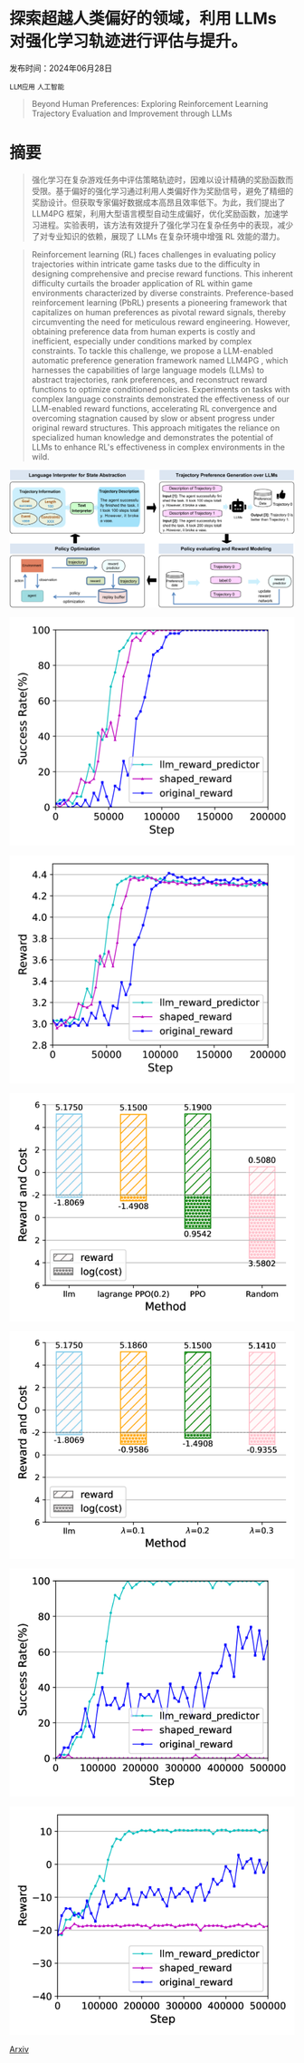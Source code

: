 # 探索超越人类偏好的领域，利用 LLMs 对强化学习轨迹进行评估与提升。

发布时间：2024年06月28日

`LLM应用` `人工智能`

> Beyond Human Preferences: Exploring Reinforcement Learning Trajectory Evaluation and Improvement through LLMs

# 摘要

> 强化学习在复杂游戏任务中评估策略轨迹时，因难以设计精确的奖励函数而受限。基于偏好的强化学习通过利用人类偏好作为奖励信号，避免了精细的奖励设计。但获取专家偏好数据成本高昂且效率低下。为此，我们提出了 LLM4PG 框架，利用大型语言模型自动生成偏好，优化奖励函数，加速学习进程。实验表明，该方法有效提升了强化学习在复杂任务中的表现，减少了对专业知识的依赖，展现了 LLMs 在复杂环境中增强 RL 效能的潜力。

> Reinforcement learning (RL) faces challenges in evaluating policy trajectories within intricate game tasks due to the difficulty in designing comprehensive and precise reward functions. This inherent difficulty curtails the broader application of RL within game environments characterized by diverse constraints. Preference-based reinforcement learning (PbRL) presents a pioneering framework that capitalizes on human preferences as pivotal reward signals, thereby circumventing the need for meticulous reward engineering. However, obtaining preference data from human experts is costly and inefficient, especially under conditions marked by complex constraints. To tackle this challenge, we propose a LLM-enabled automatic preference generation framework named LLM4PG , which harnesses the capabilities of large language models (LLMs) to abstract trajectories, rank preferences, and reconstruct reward functions to optimize conditioned policies. Experiments on tasks with complex language constraints demonstrated the effectiveness of our LLM-enabled reward functions, accelerating RL convergence and overcoming stagnation caused by slow or absent progress under original reward structures. This approach mitigates the reliance on specialized human knowledge and demonstrates the potential of LLMs to enhance RL's effectiveness in complex environments in the wild.

![探索超越人类偏好的领域，利用 LLMs 对强化学习轨迹进行评估与提升。](../../../paper_images/2406.19644/x1.png)

![探索超越人类偏好的领域，利用 LLMs 对强化学习轨迹进行评估与提升。](../../../paper_images/2406.19644/x2.png)

![探索超越人类偏好的领域，利用 LLMs 对强化学习轨迹进行评估与提升。](../../../paper_images/2406.19644/x3.png)

![探索超越人类偏好的领域，利用 LLMs 对强化学习轨迹进行评估与提升。](../../../paper_images/2406.19644/x4.png)

![探索超越人类偏好的领域，利用 LLMs 对强化学习轨迹进行评估与提升。](../../../paper_images/2406.19644/x5.png)

![探索超越人类偏好的领域，利用 LLMs 对强化学习轨迹进行评估与提升。](../../../paper_images/2406.19644/x6.png)

![探索超越人类偏好的领域，利用 LLMs 对强化学习轨迹进行评估与提升。](../../../paper_images/2406.19644/x7.png)

[Arxiv](https://arxiv.org/abs/2406.19644)